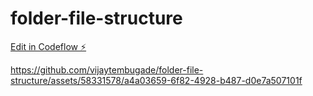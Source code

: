 # folder-file-structure

[Edit in Codeflow ⚡️](https://stackblitz.com/~/github.com/vijaytembugade/folder-file-structure)



https://github.com/vijaytembugade/folder-file-structure/assets/58331578/a4a03659-6f82-4928-b487-d0e7a507101f

